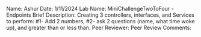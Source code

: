 Name: Ashur
Date: 1/11/2024
Lab Name: MiniChallengeTwoToFour - Endpoints
Brief Description: Creating 3 controllers, interfaces, and Services to perform: #1- Add 2 numbers, #2- ask 2 questions (name, what time woke up), and greater than or less than. 
Peer Reviewer: 
Peer Review Comments:  